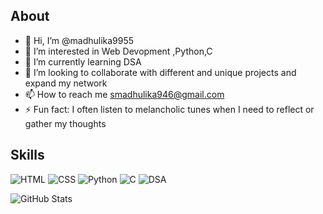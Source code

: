 ## **About**
- 👋 Hi, I’m @madhulika9955
- 👀 I’m interested in Web Devopment ,Python,C
- 🌱 I’m currently learning DSA
- 💞️ I’m looking to collaborate with different and unique projects and expand my network 
- 📫 How to reach me smadhulika946@gmail.com 
- ⚡ Fun fact: I often listen to melancholic tunes when I need to reflect or gather my thoughts

## **Skills**
![HTML](https://img.shields.io/badge/HTML-5-orange)
![CSS](https://img.shields.io/badge/CSS-3-blue)
![Python](https://img.shields.io/badge/Python-3.9-blue)
![C](https://img.shields.io/badge/C-language-darkgreen)
![DSA](https://img.shields.io/badge/Data%20Structures%20%26%20Algorithms-Intermediate-yellowgreen)

![GitHub Stats](https://github-readme-stats.vercel.app/api?username=PiyushSingh&show_icons=true&theme=radical)

<!---
madhulika9955/madhulika9955 is a ✨ special ✨ repository because its `README.md` (this file) appears on your GitHub profile.
You can click the Preview link to take a look at your changes.
--->

